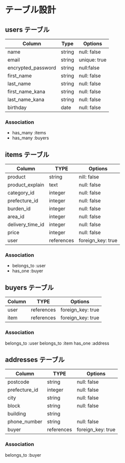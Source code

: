 # テーブル設計

## users テーブル

| Column         | Type      | Options       |
| -------------  | --------- | ------------- |
| name           | string    | null: false   |
| email          | string    | unique: true   |
| encrypted_password | string | null:false   |
| first_name | string    | null: false   |
| last_name | string    | null: false   |
| first_name_kana | string | null: false |
| last_name_kana | string | null: false |
| birthday       | date      | null: false   |

### Association

- has_many :items
- has_many :buyers

## items テーブル

|  Column   | TYPE      | Options        |
| --------- | --------- | -------------- |
| product | string | nill: false |
| product_explain | text | null: false |
| category_id | integer | null: false |
| prefecture_id | integer | null: false |
| burden_id | integer | null: false |
| area_id | integer | null: false |
| delivery_time_id | integer | null: false |
| price | integer | null: false |
| user | references | foreign_key: true |

### Association

- belongs_to :user
- has_one :buyer

## buyers テーブル

|  Column   | TYPE      | Options        |
| --------- | --------- | -------------- |
| user   | references | foreign_key: true |
| item | references | foreign_key: true |

### Association

belongs_to :user
belongs_to :item
has_one :address

## addresses テーブル

|  Column   | TYPE      | Options        |
| --------- | --------- | -------------- |
| postcode | string | null: false |
| prefecture_id | integer | null: false |
| city | string | null: false |
| block | string | null: false |
| building | string | |
| phone_number | string | null: false |
| buyer | references | foreign_key: true |

### Association

belongs_to :buyer